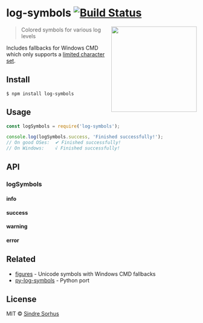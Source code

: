 # log-symbols [![Build Status](https://travis-ci.org/sindresorhus/log-symbols.svg?branch=master)](https://travis-ci.org/sindresorhus/log-symbols)

<img src="screenshot.png" width="226" align="right">

> Colored symbols for various log levels

Includes fallbacks for Windows CMD which only supports a [limited character set](https://en.wikipedia.org/wiki/Code_page_437).


## Install

```
$ npm install log-symbols
```


## Usage

```js
const logSymbols = require('log-symbols');

console.log(logSymbols.success, 'Finished successfully!');
// On good OSes:  ✔ Finished successfully!
// On Windows:    √ Finished successfully!
```

## API

### logSymbols

#### info
#### success
#### warning
#### error


## Related

- [figures](https://github.com/sindresorhus/figures) - Unicode symbols with Windows CMD fallbacks
- [py-log-symbols](https://github.com/ManrajGrover/py-log-symbols) - Python port


## License

MIT © [Sindre Sorhus](https://sindresorhus.com)
